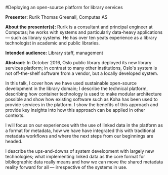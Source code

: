 #Deploying an open-source platform for library services

__Presenter:__ Rurik Thomas Greenall, Computas AS

__About the presenter(s):__ Rurik is a consultant and principal engineer at Computas; he works with systems and particularly data-heavy applications — such as library systems. He has over ten yeats experience as a library technologist in academic and public libraries. 

__Intended audience:__ Library staff, management

__Abstract:__ In October 2016, Oslo public library deployed its new library services platform; in contrast to many other institutions, Oslo's system is not off-the-shelf software from a vendor, but a locally developed system.

In this talk, I cover how we have used sustainable open-source development in the library domain; I describe the technical platform, describing how container technology is used to make modular architecture possible and show how existing software such as Koha has been used to provide services in the platform. I show the benefits of this approach and provide key insights into how this approach can be applied in other contexts.

I will focus on our experiences with the use of linked data in the platform as a format for metadata, how we have have integrated this with traditional metadata workflows and where the next steps from our beginnings are headed.

I describe the ups-and-downs of system development with largely new technologies; what implementing linked data as the core format for bibliographic data really means and how we can move the shared metadata reality forward for all — irrespective of the systems in use.